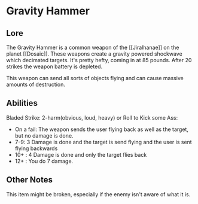 # Gravity Hammer
## Lore
The Gravity Hammer is a common weapon of the [[Jiralhanae]] on the planet [[Dosaic]]. These weapons create a gravity powered shockwave which decimated targets. It's pretty hefty, coming in at 85 pounds. After 20 strikes the weapon battery is depleted. 

This weapon can send all sorts of objects flying and can cause massive amounts of destruction.

## Abilities
Bladed Strike: 2-harm(obvious, loud, heavy)
	or
Roll to Kick some Ass:
- On a fail: The weapon sends the user flying back as well as the target, but no damage is done. 
- 7-9: 3 Damage is done and the target is send flying and the user is sent flying backwards
- 10+ : 4 Damage is done and only the target flies back
- 12+ : You do 7 damage.

## Other Notes
This item might be broken, especially if the enemy isn't aware of what it is. 